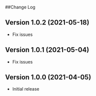 ##Change Log

Version 1.0.2 (2021-05-18)
---
* Fix issues

Version 1.0.1 (2021-05-04)
---
* Fix issues

Version 1.0.0 (2021-04-05)
---
* Initial release
